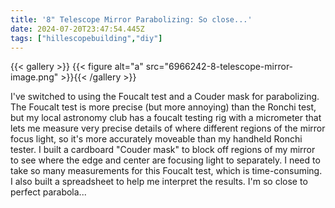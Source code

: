 ```yaml
---
title: '8" Telescope Mirror Parabolizing: So close...'
date: 2024-07-20T23:47:54.445Z
tags: ["hillescopebuilding","diy"]
---
```

{{< gallery >}}
{{< figure alt="a" src="6966242-8-telescope-mirror-image.png" >}}{{< /gallery >}}

I've switched to using the Foucalt test and a Couder mask for parabolizing. The Foucalt test is more precise (but more annoying) than the Ronchi test, but my local astronomy club has a foucalt testing rig with a micrometer that lets me measure very precise details of where different regions of the mirror focus light, so it's more accurately moveable than my handheld Ronchi tester. I built a cardboard "Couder mask" to block off regions of my mirror to see where the edge and center are focusing light to separately. I need to take so many measurements for this Foucalt test, which is time-consuming. I also built a spreadsheet to help me interpret the results. I'm so close to perfect parabola...

